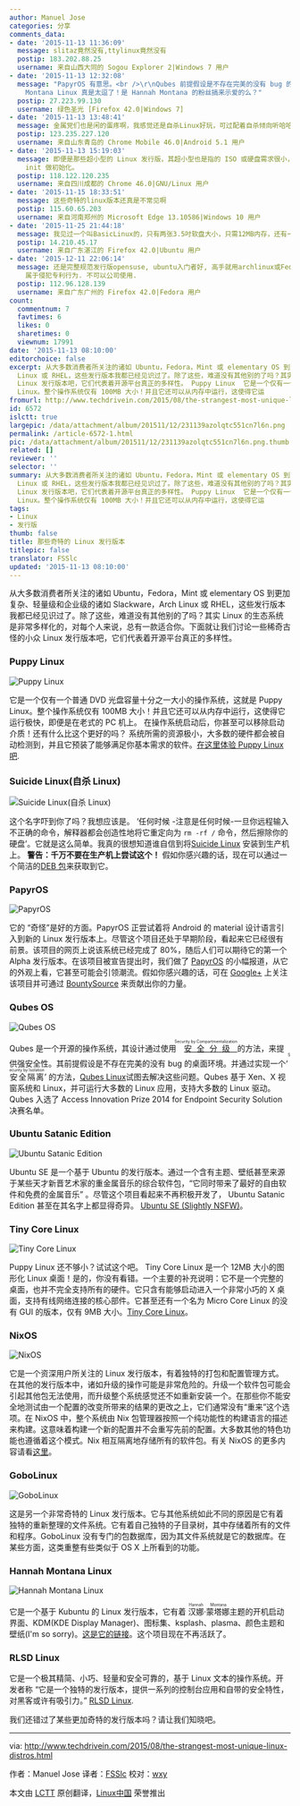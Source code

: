 ```yaml
---
author: Manuel Jose
categories: 分享
comments_data:
- date: '2015-11-13 11:36:09'
  message: slitaz竟然没有,ttylinux竟然没有
  postip: 183.202.88.25
  username: 来自山西大同的 Sogou Explorer 2|Windows 7 用户
- date: '2015-11-13 12:32:08'
  message: "PapyrOS 有意思。<br />\r\nQubes 前提假设是不存在完美的没有 bug 的桌面环境。这个还需要假设么？<br />\r\nHannah
    Montana Linux 真是太逗了！是 Hannah Montana 的粉丝搞来示爱的么？"
  postip: 27.223.99.130
  username: 绿色圣光 [Firefox 42.0|Windows 7]
- date: '2015-11-13 13:48:41'
  message: 金属党们也是闲的蛋疼啊，我感觉还是自杀Linux好玩，可过配着自杀倾向听哈哈。
  postip: 123.235.227.120
  username: 来自山东青岛的 Chrome Mobile 46.0|Android 5.1 用户
- date: '2015-11-13 15:19:03'
  message: 即便是那些超小型的 Linux 发行版，其超小型也是指的 ISO 或硬盘需求很小，但是内存的话，我没见过可以在不足 100MB 内存运行的，哪怕其用的是传统
    init 做初始化。
  postip: 118.122.120.235
  username: 来自四川成都的 Chrome 46.0|GNU/Linux 用户
- date: '2015-11-15 18:33:51'
  message: 这些奇特的linux版本还真是不常见啊
  postip: 115.60.65.203
  username: 来自河南郑州的 Microsoft Edge 13.10586|Windows 10 用户
- date: '2015-11-25 21:44:18'
  message: 我见过一个叫BasicLinux的，只有两张3.5吋软盘大小，只需12MB内存，还有一个非常简陋的图形界面。
  postip: 14.210.45.17
  username: 来自广东湛江的 Firefox 42.0|Ubuntu 用户
- date: '2015-12-11 22:06:14'
  message: 还是完整规范发行版opensuse, ubuntu入门者好, 高手就用archlinux或Fedora, debian发行版.&nbsp;&nbsp;不过有些版本需要自己编译freetype启动次像素平滑,
    属于侵犯专利行为. 不可以公司使用.
  postip: 112.96.128.139
  username: 来自广东广州的 Firefox 42.0|Fedora 用户
count:
  commentnum: 7
  favtimes: 6
  likes: 0
  sharetimes: 0
  viewnum: 17991
date: '2015-11-13 08:10:00'
editorchoice: false
excerpt: 从大多数消费者所关注的诸如 Ubuntu，Fedora，Mint 或 elementary OS 到更加复杂、轻量级和企业级的诸如 Slackware，Arch
  Linux 或 RHEL，这些发行版本我都已经见识过了。除了这些，难道没有其他别的了吗？其实 Linux 的生态系统是非常多样化的，对每个人来说，总有一款适合你。下面就让我们讨论一些稀奇古怪的小众
  Linux 发行版本吧，它们代表着开源平台真正的多样性。 Puppy Linux  它是一个仅有一个普通 DVD 光盘容量十分之一大小的操作系统，这就是 Puppy
  Linux。整个操作系统仅有 100MB 大小！并且它还可以从内存中运行，这使得它运
fromurl: http://www.techdrivein.com/2015/08/the-strangest-most-unique-linux-distros.html
id: 6572
islctt: true
largepic: /data/attachment/album/201511/12/231139azolqtc551cn7l6n.png
permalink: /article-6572-1.html
pic: /data/attachment/album/201511/12/231139azolqtc551cn7l6n.png.thumb.jpg
related: []
reviewer: ''
selector: ''
summary: 从大多数消费者所关注的诸如 Ubuntu，Fedora，Mint 或 elementary OS 到更加复杂、轻量级和企业级的诸如 Slackware，Arch
  Linux 或 RHEL，这些发行版本我都已经见识过了。除了这些，难道没有其他别的了吗？其实 Linux 的生态系统是非常多样化的，对每个人来说，总有一款适合你。下面就让我们讨论一些稀奇古怪的小众
  Linux 发行版本吧，它们代表着开源平台真正的多样性。 Puppy Linux  它是一个仅有一个普通 DVD 光盘容量十分之一大小的操作系统，这就是 Puppy
  Linux。整个操作系统仅有 100MB 大小！并且它还可以从内存中运行，这使得它运
tags:
- Linux
- 发行版
thumb: false
title: 那些奇特的 Linux 发行版本
titlepic: false
translator: FSSlc
updated: '2015-11-13 08:10:00'
---
```


从大多数消费者所关注的诸如 Ubuntu，Fedora，Mint 或 elementary OS 到更加复杂、轻量级和企业级的诸如 Slackware，Arch Linux 或 RHEL，这些发行版本我都已经见识过了。除了这些，难道没有其他别的了吗？其实 Linux 的生态系统是非常多样化的，对每个人来说，总有一款适合你。下面就让我们讨论一些稀奇古怪的小众 Linux 发行版本吧，它们代表着开源平台真正的多样性。


### Puppy Linux


![Puppy Linux](/data/attachment/album/201511/12/231139azolqtc551cn7l6n.png)


它是一个仅有一个普通 DVD 光盘容量十分之一大小的操作系统，这就是 Puppy Linux。整个操作系统仅有 100MB 大小！并且它还可以从内存中运行，这使得它运行极快，即便是在老式的 PC 机上。 在操作系统启动后，你甚至可以移除启动介质！还有什么比这个更好的吗？ 系统所需的资源极小，大多数的硬件都会被自动检测到，并且它预装了能够满足你基本需求的软件。[在这里体验 Puppy Linux 吧](http://puppylinux.org/main/Overview%20and%20Getting%20Started.htm).


### Suicide Linux(自杀 Linux)


![Suicide Linux(自杀 Linux)](/data/attachment/album/201511/12/231304wbyxb9ru5h8esnz0.jpg)


这个名字吓到你了吗？我想应该是。 ‘任何时候 -注意是任何时候-一旦你远程输入不正确的命令，解释器都会创造性地将它重定向为 `rm -rf /` 命令，然后擦除你的硬盘’。它就是这么简单。我真的很想知道谁自信到将[Suicide Linux](http://qntm.org/suicide) 安装到生产机上。 **警告：千万不要在生产机上尝试这个！** 假如你感兴趣的话，现在可以通过一个简洁的[DEB 包](http://sourceforge.net/projects/suicide-linux/files/)来获取到它。


### PapyrOS


![PapyrOS](/data/attachment/album/201511/12/231335gs8sbz3200c6nqon.png)


它的 “奇怪”是好的方面。PapyrOS 正尝试着将 Android 的 material 设计语言引入到新的 Linux 发行版本上。尽管这个项目还处于早期阶段，看起来它已经很有前景。该项目的网页上说该系统已经完成了 80%，随后人们可以期待它的第一个 Alpha 发行版本。在该项目被宣告提出时，我们做了 [PapyrOS](http://www.techdrivein.com/2015/02/papyros-material-design-linux-coming-soon.html) 的小幅报道，从它的外观上看，它甚至可能会引领潮流。假如你感兴趣的话，可在 [Google+](https://plus.google.com/communities/109966288908859324845/stream/3262a3d3-0797-4344-bbe0-56c3adaacb69) 上关注该项目并可通过 [BountySource](https://www.bountysource.com/teams/papyros) 来贡献出你的力量。


### Qubes OS


![Qubes OS](/data/attachment/album/201511/12/231400q4uudpdud990uu4y.png)


Qubes 是一个开源的操作系统，其设计通过使用<ruby> <a href="https://en.wikipedia.org/wiki/Compartmentalization_(information_security)">  安全分级 </a> <rp>  （ </rp> <rt>  Security by Compartmentalization </rt> <rp>  ） </rp></ruby>的方法，来提供强安全性。其前提假设是不存在完美的没有 bug 的桌面环境。并通过实现一个‘<ruby> 安全隔离 <rp>  （ </rp> <rt>  Security by Isolation </rt> <rp>  ） </rp></ruby>’ 的方法，[Qubes Linux](https://www.qubes-os.org/)试图去解决这些问题。Qubes 基于 Xen、X 视窗系统和 Linux，并可运行大多数的 Linux 应用，支持大多数的 Linux 驱动。Qubes 入选了 Access Innovation Prize 2014 for Endpoint Security Solution 决赛名单。


### Ubuntu Satanic Edition


![Ubuntu Satanic Edition](/data/attachment/album/201511/12/231742w9wfv39cucnvjnuf.jpg)


Ubuntu SE 是一个基于 Ubuntu 的发行版本。通过一个含有主题、壁纸甚至来源于某些天才新晋艺术家的重金属音乐的综合软件包，“它同时带来了最好的自由软件和免费的金属音乐” 。尽管这个项目看起来不再积极开发了， Ubuntu Satanic Edition 甚至在其名字上都显得奇异。 [Ubuntu SE (Slightly NSFW)](http://ubuntusatanic.org/)。


### Tiny Core Linux


![Tiny Core Linux](/data/attachment/album/201511/12/231622p07a0rkdkfdkeafc.png)


Puppy Linux 还不够小？试试这个吧。 Tiny Core Linux 是一个 12MB 大小的图形化 Linux 桌面！是的，你没有看错。一个主要的补充说明：它不是一个完整的桌面，也并不完全支持所有的硬件。它只含有能够启动进入一个非常小巧的 X 桌面，支持有线网络连接的核心部件。它甚至还有一个名为 Micro Core Linux 的没有 GUI 的版本，仅有 9MB 大小。[Tiny Core Linux](http://tinycorelinux.net/)。


### NixOS


![NixOS](/data/attachment/album/201511/12/231808rr2rek8eg89je39v.png)


它是一个资深用户所关注的 Linux 发行版本，有着独特的打包和配置管理方式。在其他的发行版本中，诸如升级的操作可能是非常危险的。升级一个软件包可能会引起其他包无法使用，而升级整个系统感觉还不如重新安装一个。在那些你不能安全地测试由一个配置的改变所带来的结果的更改之上，它们通常没有“重来”这个选项。在 NixOS 中，整个系统由 Nix 包管理器按照一个纯功能性的构建语言的描述来构建。这意味着构建一个新的配置并不会重写先前的配置。大多数其他的特色功能也遵循着这个模式。Nix 相互隔离地存储所有的软件包。有关 NixOS 的更多内容请看[这里](https://nixos.org/)。


### GoboLinux


![GoboLinux](/data/attachment/album/201511/12/231825rteo7d4171tzo1zt.jpg)


这是另一个非常奇特的 Linux 发行版本。它与其他系统如此不同的原因是它有着独特的重新整理的文件系统。它有着自己独特的子目录树，其中存储着所有的文件和程序。GoboLinux 没有专门的包数据库，因为其文件系统就是它的数据库。在某些方面，这类重整有些类似于 OS X 上所看到的功能。


### Hannah Montana Linux


![Hannah Montana Linux](/data/attachment/album/201511/12/231841j7d4z4nsaxzagzr7.jpg)


它是一个基于 Kubuntu 的 Linux 发行版本，它有着<ruby> 汉娜·蒙塔娜 <rp>  （ </rp> <rt>  Hannah Montana </rt> <rp>  ） </rp></ruby> 主题的开机启动界面、KDM(KDE Display Manager)、图标集、ksplash、plasma、颜色主题和壁纸(I'm so sorry)。[这是它的链接](http://hannahmontana.sourceforge.net/)。这个项目现在不再活跃了。


### RLSD Linux


它是一个极其精简、小巧、轻量和安全可靠的，基于 Linux 文本的操作系统。开发者称 “它是一个独特的发行版本，提供一系列的控制台应用和自带的安全特性，对黑客或许有吸引力。” [RLSD Linux](http://rlsd2.dimakrasner.com/).


我们还错过了某些更加奇特的发行版本吗？请让我们知晓吧。




---


via: <http://www.techdrivein.com/2015/08/the-strangest-most-unique-linux-distros.html>


作者：Manuel Jose 译者：[FSSlc](https://github.com/FSSlc) 校对：[wxy](https://github.com/wxy)


本文由 [LCTT](https://github.com/LCTT/TranslateProject) 原创翻译，[Linux中国](https://linux.cn/) 荣誉推出